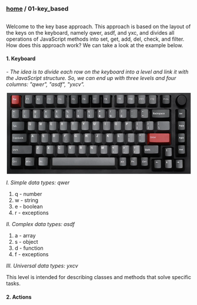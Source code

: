 ## 
### [home](../README.md) / 01-key_based
## 

Welcome to the key base approach. This approach is based on the layout of the keys on the keyboard, namely qwer, asdf, and yxc, and divides all operations of JavaScript methods into set, get, add, del, check, and filter. How does this approach work? We can take a look at the example below.

#### 1. Keyboard

*<em> - The idea is to divide each row on the keyboard into a level and link it with the JavaScript structure. So, we can end up with three levels and four columns: "qwer", "asdf", "yxcv". </em>*

<p align="center">
  <img src="../00-config/02-assets/keyboard.png" alt="Keyboard" style="border: 1px solid white; display: block; margin: 0 auto;" height="220" width="500">
</p>

*<em> I. Simple data types: qwer </em>*

1. q - number
2. w - string
3. e - boolean
4. r - exceptions

*<em> II. Complex data types: asdf </em>*

1. a - array
2. s - object
3. d - function
4. f - exceptions

*<em> III. Universal data types: yxcv </em>*

This level is intended for describing classes and methods that solve specific tasks.

#### 2. Actions